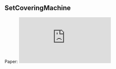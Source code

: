 ## SetCoveringMachine

Paper: ![The Set Covering Machine](https://www.jmlr.org/papers/volume3/marchand02a/marchand02a.pdf)
